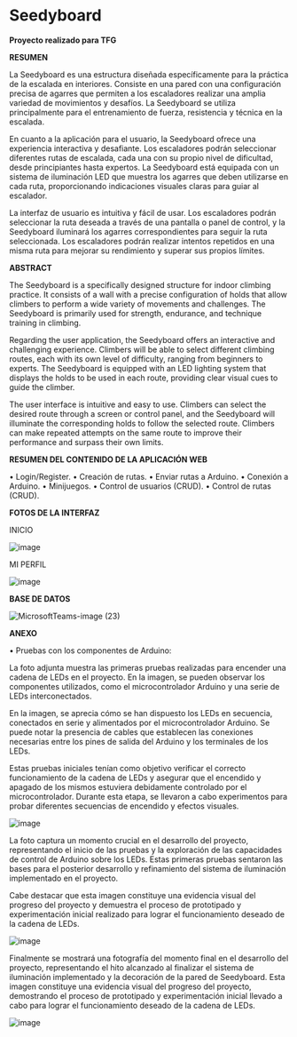 # Seedyboard

**Proyecto realizado para TFG**

**RESUMEN**

La Seedyboard es una estructura diseñada específicamente para la práctica de la escalada en 
interiores. Consiste en una pared con una configuración precisa de agarres que permiten a los 
escaladores realizar una amplia variedad de movimientos y desafíos. La Seedyboard se utiliza 
principalmente para el entrenamiento de fuerza, resistencia y técnica en la escalada.

En cuanto a la aplicación para el usuario, la Seedyboard ofrece una experiencia interactiva y 
desafiante. Los escaladores podrán seleccionar diferentes rutas de escalada, cada una con su 
propio nivel de dificultad, desde principiantes hasta expertos. La Seedyboard está equipada con 
un sistema de iluminación LED que muestra los agarres que deben utilizarse en cada ruta, 
proporcionando indicaciones visuales claras para guiar al escalador.

La interfaz de usuario es intuitiva y fácil de usar. Los escaladores podrán seleccionar la ruta 
deseada a través de una pantalla o panel de control, y la Seedyboard iluminará los agarres 
correspondientes para seguir la ruta seleccionada. Los escaladores podrán realizar intentos 
repetidos en una misma ruta para mejorar su rendimiento y superar sus propios límites.

**ABSTRACT**

The Seedyboard is a specifically designed structure for indoor climbing practice. It consists of a 
wall with a precise configuration of holds that allow climbers to perform a wide variety of 
movements and challenges. The Seedyboard is primarily used for strength, endurance, and 
technique training in climbing.

Regarding the user application, the Seedyboard offers an interactive and challenging experience. 
Climbers will be able to select different climbing routes, each with its own level of difficulty, 
ranging from beginners to experts. The Seedyboard is equipped with an LED lighting system that 
displays the holds to be used in each route, providing clear visual cues to guide the climber.

The user interface is intuitive and easy to use. Climbers can select the desired route through a 
screen or control panel, and the Seedyboard will illuminate the corresponding holds to follow 
the selected route. Climbers can make repeated attempts on the same route to improve their 
performance and surpass their own limits. 

**RESUMEN DEL CONTENIDO DE LA APLICACIÓN WEB**

• Login/Register.
• Creación de rutas.
• Enviar rutas a Arduino.
• Conexión a Arduino.
• Minijuegos.
• Control de usuarios (CRUD).
• Control de rutas (CRUD).

**FOTOS DE LA INTERFAZ**

INICIO

![image](https://github.com/Alvaroguillen09/Seedyboard/assets/98521199/0d50335f-c48c-49dd-ad0b-86cbc33c37ed)

MI PERFIL

![image](https://github.com/Alvaroguillen09/Seedyboard/assets/98521199/f9579c49-c621-42a8-b348-72d79c0480b8)

**BASE DE DATOS**

![MicrosoftTeams-image (23)](https://github.com/Alvaroguillen09/Seedyboard/assets/98521199/68a7fe1f-5c34-4e5f-9e66-82726cb933a2)

**ANEXO**

• Pruebas con los componentes de Arduino:

La foto adjunta muestra las primeras pruebas realizadas para encender una cadena de LEDs en 
el proyecto. En la imagen, se pueden observar los componentes utilizados, como el 
microcontrolador Arduino y una serie de LEDs interconectados.

En la imagen, se aprecia cómo se han dispuesto los LEDs en secuencia, conectados en serie y 
alimentados por el microcontrolador Arduino. Se puede notar la presencia de cables que 
establecen las conexiones necesarias entre los pines de salida del Arduino y los terminales de 
los LEDs.

Estas pruebas iniciales tenían como objetivo verificar el correcto funcionamiento de la cadena 
de LEDs y asegurar que el encendido y apagado de los mismos estuviera debidamente 
controlado por el microcontrolador. Durante esta etapa, se llevaron a cabo experimentos para 
probar diferentes secuencias de encendido y efectos visuales.

![image](https://github.com/Alvaroguillen09/Seedyboard/assets/98521199/4183c166-f7dc-4380-a1bd-a09103ec16e2)

La foto captura un momento crucial en el desarrollo del proyecto, representando el inicio de las 
pruebas y la exploración de las capacidades de control de Arduino sobre los LEDs. Estas primeras 
pruebas sentaron las bases para el posterior desarrollo y refinamiento del sistema de 
iluminación implementado en el proyecto.

Cabe destacar que esta imagen constituye una evidencia visual del progreso del proyecto y 
demuestra el proceso de prototipado y experimentación inicial realizado para lograr el 
funcionamiento deseado de la cadena de LEDs.

![image](https://github.com/Alvaroguillen09/Seedyboard/assets/98521199/39ed9687-20e0-485b-86a9-ce04ee00002c)

Finalmente se mostrará una fotografía del momento final en el desarrollo del proyecto, 
representando el hito alcanzado al finalizar el sistema de iluminación implementado y la decoración 
de la pared de Seedyboard. Esta imagen constituye una evidencia visual del progreso del proyecto, 
demostrando el proceso de prototipado y experimentación inicial llevado a cabo para lograr el 
funcionamiento deseado de la cadena de LEDs.

![image](https://github.com/Alvaroguillen09/Seedyboard/assets/98521199/b1177020-6f49-41af-b1f9-3ae265a555d4)
